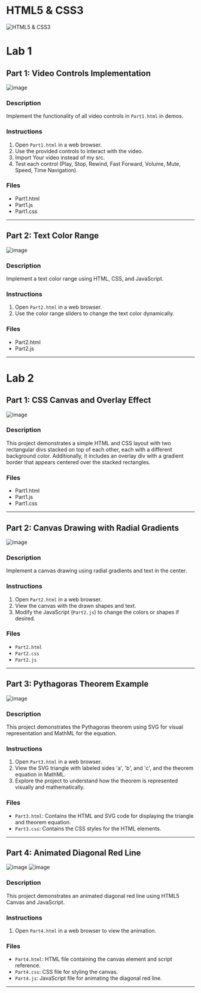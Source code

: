 # HTML5 & CSS3 
![HTML5 & CSS3](https://blog.4linux.com.br/wp-content/uploads/2018/03/Melhor-Curso-de-HTML5-e-CSS3-1900x946_c.png)
# Lab 1
## Part 1: Video Controls Implementation
![image](https://github.com/ZeinabAbdelghaffar/HTML5-CSS3/assets/87963230/b0a6a2c8-32ff-40d2-a951-2d40ac9a8571)
### Description
Implement the functionality of all video controls in `Part1.html` in demos.
### Instructions
1. Open `Part1.html` in a web browser.
2. Use the provided controls to interact with the video.
3. Import Your video instead of my src.
4. Test each control (Play, Stop, Rewind, Fast Forward, Volume, Mute, Speed, Time Navigation).
### Files
- Part1.html
- Part1.js
- Part1.css
---
## Part 2: Text Color Range
![image](https://github.com/ZeinabAbdelghaffar/HTML5-CSS3/assets/87963230/17af461f-cb2d-4c95-b650-bdb413023941)
### Description
Implement a text color range using HTML, CSS, and JavaScript.
### Instructions
1. Open `Part2.html` in a web browser.
2. Use the color range sliders to change the text color dynamically.
### Files
- Part2.html
- Part2.js
---
# Lab 2
## Part 1: CSS  Canvas and Overlay Effect
![image](https://github.com/ZeinabAbdelghaffar/HTML5-CSS3/assets/87963230/1219eb06-a534-4d7a-b66f-55291ac90c3a)
### Description
This project demonstrates a simple HTML and CSS layout with two rectangular divs stacked on top of each other, each with a different background color. Additionally, it includes an overlay div with a gradient border that appears centered over the stacked rectangles.
### Files
- Part1.html
- Part1.js
- Part1.css
---
## Part 2: Canvas Drawing with Radial Gradients
![image](https://github.com/ZeinabAbdelghaffar/HTML5-CSS3/assets/87963230/6daa4225-caf9-4848-9f7a-337b3f113ed5)
### Description
Implement a canvas drawing using radial gradients and text in the center.
### Instructions
1. Open `Part2.html` in a web browser.
2. View the canvas with the drawn shapes and text.
3. Modify the JavaScript (`Part2.js`) to change the colors or shapes if desired.
### Files
- `Part2.html`
- `Part2.css`
- `Part2.js`
---
## Part 3: Pythagoras Theorem Example
![image](https://github.com/ZeinabAbdelghaffar/HTML5-CSS3/assets/87963230/9bd56fdc-7ea2-49aa-b760-5a19e51fbcc9)
### Description
This project demonstrates the Pythagoras theorem using SVG for visual representation and MathML for the equation.
### Instructions
1. Open `Part3.html` in a web browser.
2. View the SVG triangle with labeled sides 'a', 'b', and 'c', and the theorem equation in MathML.
3. Explore the project to understand how the theorem is represented visually and mathematically.
### Files
- `Part3.html`: Contains the HTML and SVG code for displaying the triangle and theorem equation.
- `Part3.css`: Contains the CSS styles for the HTML elements.
---
## Part 4: Animated Diagonal Red Line
![image](https://github.com/ZeinabAbdelghaffar/HTML5-CSS3/assets/87963230/c5efea4e-9cfc-4dd6-8ce7-a2c51499927d)
![image](https://github.com/ZeinabAbdelghaffar/HTML5-CSS3/assets/87963230/54401122-fa01-48c5-ac1c-c6dc1eafc67d)
### Description
This project demonstrates an animated diagonal red line using HTML5 Canvas and JavaScript.
### Instructions
1. Open `Part4.html` in a web browser to view the animation.
### Files
- `Part4.html`: HTML file containing the canvas element and script reference.
- `Part4.css`: CSS file for styling the canvas.
- `Part4.js`: JavaScript file for animating the diagonal red line.
---
